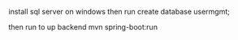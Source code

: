 install sql server on windows
then run
create database usermgmt;

then run to up backend
mvn spring-boot:run

